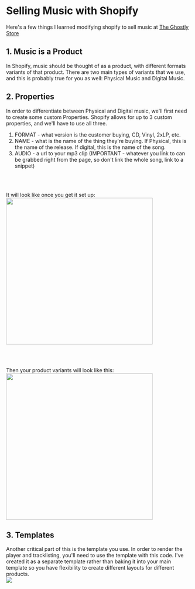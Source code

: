 <h1>Selling Music with Shopify</h1>

<p>Here's a few things I learned modifying shopify to sell music at <a href="http://theghostlystore.com/collections/frontpage/products/com-truise-galactic-melt">The Ghostly Store</a></p>

<h2>1. Music is a Product</h2>

<p>In Shopify, music should be thought of as a product, with different formats variants of that product.
There are two main types of variants that we use, and this is probably true for you as well: Physical Music and Digital Music.</p>

<h2>2. Properties</h2>

<p>In order to differentiate between Physical and Digital music, we'll first need to create some custom Properties. Shopify allows for up to 3 custom properties, and we'll have to use all three.</p>

<ol>
<li>FORMAT - what version is the customer buying, CD, Vinyl, 2xLP, etc.</li>
<li>NAME - what is the name of the thing they're buying. If Physical, this is the name of the release. If digital, this is the name of the song.</li>
<li>AUDIO - a url to your mp3 clip (IMPORTANT - whatever you link to can be grabbed right from the page, so don't link the whole song, link to a snippet)</li>
</ol>
<br><br>
<p>It will look like once you get it set up:<br /><img src="http://content.screencast.com/users/htmiguel/folders/Jing/media/3f533b10-e58c-49a7-be1e-556cfc298c64/00000294.png" width="400" /></p>
<br><br>
<p>Then your product variants will look like this: <br /><img src="http://content.screencast.com/users/htmiguel/folders/Jing/media/5d1540fd-3903-4ee2-a82f-fa93d998cb27/00000291.png" width="400" /></p>

<h2>3. Templates</h2>

<p>Another critical part of this is the template you use. In order to render the player and tracklisting, you'll need to use the template with this code. I've created it as a separate template rather than baking it into your main template so you have flexibility to create different layouts for different products.<br /><img src="http://content.screencast.com/users/htmiguel/folders/Jing/media/8f93255b-3448-4cad-a7df-6ed83fe97661/00000295.png" width="" /></p>